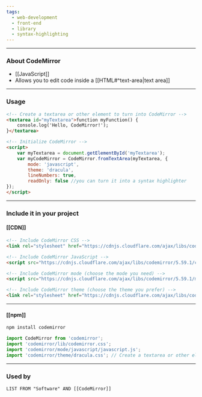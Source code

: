 ```yaml
---
tags:
  - web-development
  - front-end
  - library
  - syntax-highlighting
---
```

---

### About CodeMirror

- [[JavaScript]]
- Allows you to edit code inside a [[HTML#^text-area|text area]]

---

### Usage

```html
<!-- Create a textarea or other element to turn into CodeMirror -->
<textarea id="myTextarea">function myFunction() {
	console.log('Hello, CodeMirror!');
}</textarea>

<!-- Initialize CodeMirror -->
<script>
	var myTextarea = document.getElementById('myTextarea');
	var myCodeMirror = CodeMirror.fromTextArea(myTextarea, {
		mode: 'javascript',
		theme: 'dracula',
		lineNumbers: true,
		readOnly: false //you can turn it into a syntax highlighter
});
</script>
```

---

### Include it in your project

#### [[CDN]]

```html
<!-- Include CodeMirror CSS -->
<link rel="stylesheet" href="https://cdnjs.cloudflare.com/ajax/libs/codemirror/5.59.1/codemirror.css">

<!-- Include CodeMirror JavaScript -->
<script src="https://cdnjs.cloudflare.com/ajax/libs/codemirror/5.59.1/codemirror.js"></script>

<!-- Include CodeMirror mode (choose the mode you need) -->
<script src="https://cdnjs.cloudflare.com/ajax/libs/codemirror/5.59.1/mode/javascript/javascript.js"></script>

<!-- Include CodeMirror theme (choose the theme you prefer) -->
<link rel="stylesheet" href="https://cdnjs.cloudflare.com/ajax/libs/codemirror/5.59.1/theme/dracula.css">
```

---

#### [[npm]]

```bash
npm install codemirror
```

```javascript
import CodeMirror from 'codemirror';
import 'codemirror/lib/codemirror.css';
import 'codemirror/mode/javascript/javascript.js';
import 'codemirror/theme/dracula.css'; // Create a textarea or other element to turn into CodeMirror
```

---

### Used by

```dataview
LIST FROM "Software" AND [[CodeMirror]]
```
